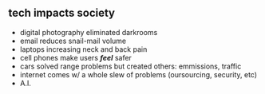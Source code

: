 ## tech impacts society
- digital photography eliminated darkrooms
- email reduces snail-mail volume
- laptops increasing neck and back pain
- cell phones make users ***feel*** safer
- cars solved range problems but created others: emmissions, traffic
- internet comes w/ a whole slew of problems (oursourcing, security, etc)
- A.I.